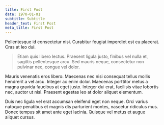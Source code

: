 ```yaml
---
title: First Post
date: 1970-01-01
subtitle: Subtitle
header_text: First Post
meta_title: First Post
---
```

Pellentesque id consectetur nisi. Curabitur feugiat imperdiet est eu placerat. Cras at leo dui.

> Etiam quis libero lectus. Praesent ligula justo, finibus vel nulla et, sagittis pellentesque arcu. Sed mauris neque, consectetur non pulvinar nec, congue vel dolor.

Mauris venenatis eros libero. Maecenas nec nisi consequat tellus mollis hendrerit a vel arcu. Integer ac enim dolor. Maecenas porttitor metus a magna gravida faucibus at eget justo. Integer dui erat, facilisis vitae lobortis nec, auctor ut nisl. Praesent egestas leo at dolor aliquet elementum.

Duis nec ligula vel erat accumsan eleifend eget non neque. Orci varius natoque penatibus et magnis dis parturient montes, nascetur ridiculus mus. Donec tempus sit amet ante eget lacinia. Quisque vel metus et augue aliquet cursus.
